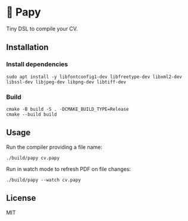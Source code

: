 # 📜 Papy

Tiny DSL to compile your CV.

## Installation

### Install dependencies

```shell
sudo apt install -y libfontconfig1-dev libfreetype-dev libxml2-dev libssl-dev libjpeg-dev libpng-dev libtiff-dev
```

### Build

```shell
cmake -B build -S . -DCMAKE_BUILD_TYPE=Release
cmake --build build
```

## Usage

Run the compiler providing a file name:

```shell
./build/papy cv.papy
```

Run in watch mode to refresh PDF on file changes:

```
./build/papy --watch cv.papy
```

## License
MIT

